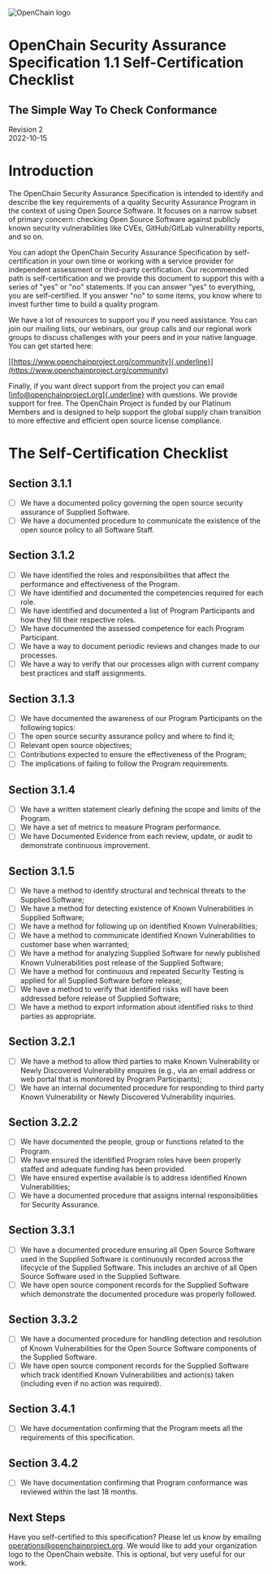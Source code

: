![](./media/image1.png "OpenChain logo")

# OpenChain Security Assurance Specification 1.1 Self-Certification Checklist
## The Simple Way To Check Conformance

Revision 2\
2022-10-15

# Introduction

The OpenChain Security Assurance Specification is intended to identify and describe the key requirements of a quality Security Assurance Program in the context of using Open Source Software. It focuses on a narrow subset of primary concern: checking Open Source Software against publicly known security vulnerabilities like CVEs, GitHub/GitLab vulnerability reports, and so on.

You can adopt the OpenChain Security Assurance Specification by self-certification in your own time or working with a service provider for independent assessment or third-party certification. Our recommended path is self-certification and we provide this document to support this with a series of "yes" or "no" statements. If you can answer "yes" to everything, you are self-certified. If you answer "no" to some items, you know where to invest further time to build a quality program.

We have a lot of resources to support you if you need assistance. You can join our mailing lists, our webinars, our group calls and our regional work groups to discuss challenges with your peers and in your native language. You can get started here:

[[https://www.openchainproject.org/community]{.underline}](https://www.openchainproject.org/community)

Finally, if you want direct support from the project you can email
[[info@openchainproject.org]{.underline}](mailto:info@openchainproject.org)
with questions. We provide support for free. The OpenChain Project is funded by our Platinum Members and is designed to help support the global supply chain transition to more effective and efficient open source license compliance.

# The Self-Certification Checklist

## Section 3.1.1

- [ ] We have a documented policy governing the open source security assurance of Supplied Software.
- [ ] We have a documented procedure to communicate the existence of the open source policy to all Software Staff.

## Section 3.1.2

- [ ] We have identified the roles and responsibilities that affect the performance and effectiveness of the Program.
- [ ] We have identified and documented the competencies required for each role.
- [ ] We have identified and documented a list of Program Participants and how they fill their respective roles.
- [ ] We have documented the assessed competence for each Program Participant.
- [ ] We have a way to document periodic reviews and changes made to our processes.
- [ ] We have a way to verify that our processes align with current company best practices and staff assignments.

## Section 3.1.3

- [ ] We have documented the awareness of our Program Participants on the following topics:
- [ ] The open source security assurance policy and where to find it;
- [ ] Relevant open source objectives;
- [ ] Contributions expected to ensure the effectiveness of the Program;
- [ ] The implications of failing to follow the Program requirements.

## Section 3.1.4

- [ ] We have a written statement clearly defining the scope and limits of the Program.
- [ ] We have a set of metrics to measure Program performance.
- [ ] We have Documented Evidence from each review, update, or audit to demonstrate continuous improvement.

## Section 3.1.5

- [ ] We have a method to identify structural and technical threats to the Supplied Software;
- [ ] We have a method for detecting existence of Known Vulnerabilities in Supplied Software;
- [ ] We have a method for following up on identified Known Vulnerabilities;
- [ ] We have a method to communicate identified Known Vulnerabilities to customer base when warranted;
- [ ] We have a method for analyzing Supplied Software for newly published Known Vulnerabilities post release of the Supplied Software;
- [ ] We have a method for continuous and repeated Security Testing is applied for all Supplied Software before release;
- [ ] We have a method to verify that identified risks will have been addressed before release of Supplied Software;
- [ ] We have a method to export information about identified risks to third parties as appropriate.

## Section 3.2.1

- [ ] We have a method to allow third parties to make Known Vulnerability or Newly Discovered Vulnerability enquires (e.g., via an email address or web portal that is monitored by Program Participants);
- [ ] We have an internal documented procedure for responding to third party Known Vulnerability or Newly Discovered Vulnerability inquiries.

## Section 3.2.2

- [ ] We have documented the people, group or functions related to the Program.
- [ ] We have ensured the identified Program roles have been properly staffed and adequate funding has been provided.
- [ ] We have ensured expertise available is to address identified Known Vulnerabilities;
- [ ] We have a documented procedure that assigns internal responsibilities for Security Assurance.

## Section 3.3.1

- [ ] We have a documented procedure ensuring all Open Source Software used in the Supplied Software is continuously recorded across the lifecycle of the Supplied Software. This includes an archive of all Open Source Software used in the Supplied Software.
- [ ] We have open source component records for the Supplied Software which demonstrate the documented procedure was properly followed.

## Section 3.3.2

- [ ] We have a documented procedure for handling detection and resolution of Known Vulnerabilities for the Open Source Software components of the Supplied Software.
- [ ] We have open source component records for the Supplied Software which track identified Known Vulnerabilities and action(s) taken (including even if no action was required).

## Section 3.4.1

- [ ] We have documentation confirming that the Program meets all the requirements of this specification.

## Section 3.4.2

- [ ] We have documentation confirming that Program conformance was reviewed within the last 18 months.

## Next Steps

Have you self-certified to this specification? Please let us know by emailing [operations@openchainproject.org](mailto:operations@openchainproject.org). We would like to add your organization logo to the OpenChain website. This is optional, but very useful for our work.
